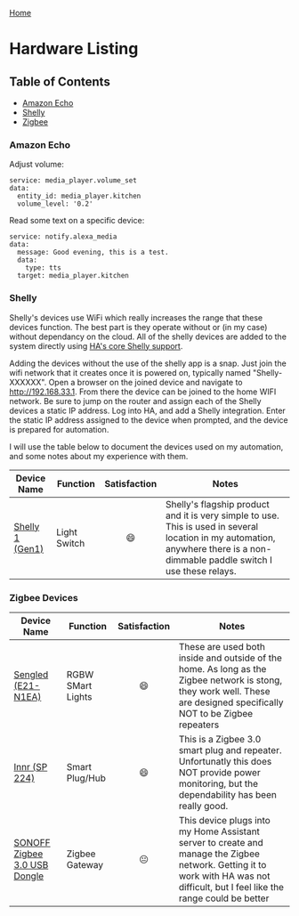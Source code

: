 [Home](/)
# Hardware Listing

## Table of Contents
  * [Amazon Echo](#Amazon-Echo)
  * [Shelly](#Shelly)
  * [Zigbee](#Zigbee)

### Amazon Echo

Adjust volume:
```
service: media_player.volume_set
data:
  entity_id: media_player.kitchen
  volume_level: '0.2'
```

Read some text on a specific device:
```
service: notify.alexa_media
data:
  message: Good evening, this is a test.
  data:
    type: tts
  target: media_player.kitchen
```

### Shelly 

Shelly's devices use WiFi which really increases the range that these devices function. The best part is they
operate without or (in my case) without dependancy on the cloud.  All of the shelly devices are added to the 
system directly using [HA's core Shelly support](https://www.home-assistant.io/integrations/shelly/).

Adding the devices without the use of the shelly app is a snap. Just join the wifi network that it creates once
it is powered on, typically named "Shelly-XXXXXX".  Open a browser on the joined device and navigate to http://192.168.33.1.
From there the device can be joined to the home WIFI network.  Be sure to jump on the router and assign each of
the Shelly devices a static IP address. Log into HA, and add a Shelly integration.  Enter the static IP address 
assigned to the device when prompted, and the device is prepared for automation. 

I will use the table below to document the devices used on my automation, and some notes about my experience with them.

| Device Name | Function | Satisfaction | Notes |
| --- | --- | :---: | --- |
| [Shelly 1 (Gen1)](https://shelly.cloud/products/shelly-1-smart-home-automation-relay/) | Light Switch | :smile: | Shelly's flagship product and it is very simple to use. This is used in several location in my automation, anywhere there is a non-dimmable paddle switch I use these relays. |

### Zigbee Devices

| Device Name | Function | Satisfaction | Notes |
| --- | --- | :---: | --- |
| [Sengled (E21-N1EA)](https://amzn.to/3irWqgP)| RGBW SMart Lights | :smile: | These are used both inside and outside of the home.  As long as the Zigbee network is stong, they work well.  These are designed specifically NOT to be Zigbee repeaters |
| [Innr (SP 224)](https://amzn.to/3it37zi)| Smart Plug/Hub | :smile: | This is a Zigbee 3.0 smart plug and repeater. Unfortunatly this does NOT provide power monitoring, but the dependability has been really good.  |
| [SONOFF Zigbee 3.0 USB Dongle](https://amzn.to/3D1yxGd) | Zigbee Gateway | :neutral_face: | This device plugs into my Home Assistant server to create and manage the Zigbee network.  Getting it to work with HA was not difficult, but I feel like the range could be better |
